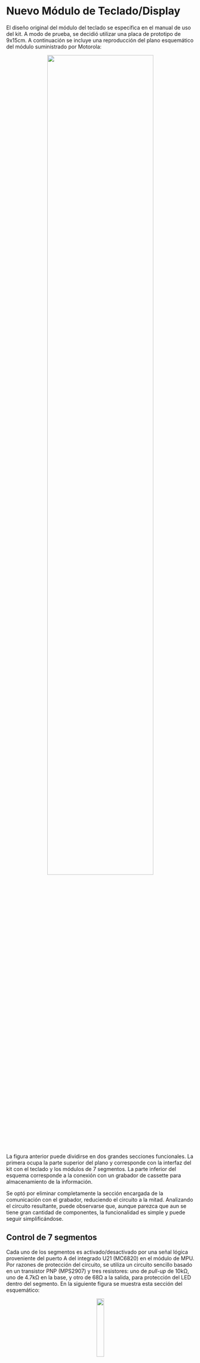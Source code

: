 # Nuevo Módulo de Teclado/Display

El diseño original del módulo del teclado se especifica en el manual de uso del kit. A modo de prueba, se decidió utilizar una placa de prototipo de 9x15cm. A continuación se incluye una reproducción del plano esquemático del módulo suministrado por Motorola:

<div align="center"><img src="https://github.com/user-attachments/assets/02cda631-f32b-4b5f-a14f-8a907f605bf4" style="width:75%;height:75%;text-align:center;"></img></div>

La figura anterior puede dividirse en dos grandes secciones funcionales. La primera ocupa la parte superior del plano y corresponde con la interfaz del kit con el teclado y los módulos de 7 segmentos. La parte inferior del esquema corresponde a la conexión con un grabador de cassette para almacenamiento de la información.

Se optó por eliminar completamente la sección encargada de la comunicación con el grabador, reduciendo el circuito a la mitad. Analizando el circuito resultante, puede observarse que, aunque parezca que aun se tiene gran cantidad de componentes, la funcionalidad es simple y puede seguir simplificándose.

## Control de 7 segmentos

Cada uno de los segmentos es activado/desactivado por una señal lógica proveniente del puerto A del integrado U21 (MC6820) en el módulo de MPU. Por razones de protección del circuito, se utiliza un circuito sencillo basado en un transistor PNP (MPS2907) y tres resistores: uno de _pull-up_ de 10kΩ, uno de 4.7kΩ en la base, y otro de 68Ω a la salida, para protección del LED dentro del segmento. En la siguiente figura se muestra esta sección del esquemático:

<div align="center"><img src="https://github.com/user-attachments/assets/406c6c79-e567-4944-a781-c2e0905fa1b6" style="width:20%;height:20%;text-align:center;"></img></div>

Para analizar el funcionamiento de este circuito se recurre al manual de uso del kit. Al final del listado de JBUG (pág. A1-14) se incluye la definición de los patrones de 7 segmentos para cada uno de los dígitos 0..F, resumidos en la siguiente figura:

<div align="center"><img src="https://github.com/user-attachments/assets/767abb83-e3bd-4341-ba4f-3c2399e581d1" style="width:70%;height:70%;text-align:center;"></img></div>

Es fácil ver que los patrones binarios están "invertidos" frente a lo observado en el display. Esto se debe a que el módulo de teclado emplea display de tipo cátodo común, en los que se selecciona un dígito con un nivel lógico bajo en la entrada `CC` y se selecciona cada segmento colocando la entrada correspondiente en un nivel lógico alto. De esto se deduce que los circuitos de control con transistores PNP actúan como inversores lógicos.

Un circuito integrado TTL que cumple con esta funcionalidad es el 74240, un buffer/driver inversor de 8 bits. Al ser de 8 bits, sobra un inversor. Esto podría verse como un "desperdicio" de transistores, aunque no es significativo frente al ahorro en cantidad de componentes, complejidad y tamaño del circuito final. Otra alternativa podría haber sido utilizar un 7404, seis inversores en un mismo paquete. Sin embargo, al requerirse 7, el último debería armarse usando un circuito como el sugerido por Motorola, lo que complejiza el diseño en el acotado espacio del que se dispone.

Asimismo, se cambiaron los resistores de protección de los LEDs con resistores de 180Ω, un valor recomendado para esta aplicación. Se omitieron los resistores de _pull-up_ para reducir la cantidad de componentes. El circuito resultante es como el de la siguiente figura:

<div align="center"><img src="https://github.com/user-attachments/assets/a270863f-bf83-47ff-970e-6dba3eb1105e" style="width:70%;height:70%;text-align:center;"></img></div>

Al circuito se le agregó un capacitor de desacople en la alimentación del 74240. Observar además que se emplearon módulos de display de 4 dígitos con una distribución de pines no estándar. Esto se debe a que se disponía de estos módulos al momento de la construcción de la placa. Al desconocerse las características específicas de este componente, se determinó la distribución de pines experimentalmente y se utilizó esta información para realizar las conexiones según el esquema anterior.

## Selección de dígitos/filas del teclado

Para la selección de los dígitos y las filas del teclado, el diseño original utiliza tres integrados MC75452, cada uno compuesto por un par de puertas NAND diseñadas para el manejo de dispositivos. Notar que las compuertas conectan una de las entradas a un nivel lógico alto, conectando la otra al puerto B del componente U21 del módulo MPU. Recordando la tabla de verdad de una compuerta NAND, se ve que esta configuración funciona como inversor lógico:

<div align="center"><img src="https://github.com/user-attachments/assets/05c9a0ef-90ff-431e-a25f-117a72350d42" style="width:20%;height:20%;text-align:center;"></img></div>

Al ser seis los dígitos del display y las filas del teclado, se optó por reemplazar estos tres integrados por un único integrado 7404, que contiene seis inversores lógicos y sirve además como buffer para control de dispositivos sencillos como LEDs. Para reforzar el circuito podría usarse un 7406 en lugar del 7404. Este circuito es funcionalmente equivalente, pero soporta mayor corriente en la salida.

Al igual que con el 74240, se coloca un capacitor de desacople en la alimentación del 7404. Motorola recomienda un capacitor de 0.1µF por cada 3 circuitos integrados para desacople, pero se decidió colocar uno por cada integrado, al ser sólo tres. El circuito resultante es el de la siguiente figura:

<div align="center"><img src="https://github.com/user-attachments/assets/8ef8e5e7-ff0a-4323-a7ae-90da92ab8ccf" style="width:85%;height:85%;text-align:center;"></img></div>

Notar que se han omitido las teclas `P` y `L` en el esquemático. Estas sirven para los comandos de grabación y lectura de cassette, respectivamente. Al eliminarse dicha funcionalidad, se consideró apropiado eliminar las teclas correspondientes para evitar cualquier tipo de falla en el kit que pueda producirse al intentar interactuar con un periférico inexistente.

## Selección de las columnas del teclado

Para determinar la tecla que se presionó en un instante de tiempo dado, Motorola emplea un único circuito integrado del tipo MC14539. Este es un selector dual de 4-canales, es decir, permite seleccionar 1 de 4 entradas. Es funcionalmente equivalente al 74153. Se utilizó este último por ser más fácil de obtener. Se respetó el plano original en este caso:

<div align="center"><img src="https://github.com/user-attachments/assets/b6bb7281-6ad2-4e2d-b49b-6cd74228d096" style="width:30%;height:30%;text-align:center;"></img></div>

Ver que las conexiones de entrada del integrado son las cuatro columnas del teclado `COL1`, `COL2`, `COL3` y `COL4`, y el número de columna a leer, conectado a los terminales `PB6` y `PB7` del integrado U21 de la placa MPU. A este componente también se vincula la salida `Za`, el valor lógico presente en la columna seleccionada mediante `S0` y `S1`. La salida `Za` se conecta al pin `PA7` de U21. Por este motivo es que se deja `PA7` en bajo cuando se escribe el patrón de los dígitos para el display.

## Implementación

Para implementar el teclado se decidió utilizar dos placas de circuito. La placa principal es el teclado y display, junto a la electrónica de soporte. Esta se conecta mediante un cable plano de 20 conductores a un módulo adaptador que permite conectar el teclado al MPU sin tener que utilizar el conector de borde de 50 pines propuesto por Motorola.

La placa adaptadora se monta sobre el zócalo de U21 en el módulo MPU, y contiene un conector de 20 pines para el teclado. Esta misma conexión es la responsable de brindar alimentación al MPU: +5V y tierra. El adaptador posee un zócalo para un conector tipo Berg de 4 pines para brindar alimentación al MPU de forma más segura que a través de las conexiones de alimentación de U21. Esta placa se muestra en la siguiente figura:

<div align="center"><img src="https://github.com/user-attachments/assets/b2f117d8-6fd7-49af-a511-35797e052f71" style="width:30%;height:30%;text-align:center;"></img></div>

Se puede ver que el módulo adaptador se instala directamente en el zócalo reservado para el integrado MC6820, que a su vez se instala sobre el adaptador. Se puede apreciar también el cable plano que vincula el MPU con el teclado.

Respetando los planos de circuito explicados en las secciones anteriores se construyó un prototipo en una placa perforada de 9x15cm. El resultado se muestra en la siguiente figura:

<div align="center"><img src="https://github.com/user-attachments/assets/e3570199-fadc-4905-a605-2bf2cd01ad07" style="width:30%;height:30%;text-align:center;"></img></div>

## Prueba de Funcionamiento

Para validar el diseño propuesto se conectan los componentes de la siguiente manera:
- El módulo adaptador se conecta en la posición U21 del módulo MPU, con la conexión de alimentación siguiendo la dirección del interruptor de reset. Alternativamente, se puede conectar el MC6820 al adaptador, con el pin 1 hacia la conexión de alimentación. Luego se conecta el adaptador siguiendo la orientación original de U21.
- El cable plano se conecta con el pin 1 (marcado en rojo) apuntando a la parte inferior de la placa, o bien tomando como guía el segundo círculo amarillo, o dejando la muezca del conector apuntando hacia el integrado MC6820.
- La alimentación del MPU se conecta usando un cable de alimentación similar el de una disquetera de 3.5", con el cable rojo (+5V) más cercano al extremo izquierdo del módulo, o bien con la muezca del conector hacia arriba.
- En la placa del teclado, se conecta el cable plano tal que el pin 1 apunte hacia la parte inferior del teclado, o bien siguiendo el círculo amarillo.
- La alimentación del sistema completo se conecta al teclado de igual forma que la alimentación del MPU al adaptador. Se conecta la entrada (un cable similar al de una disquetera de 3.5") siguiendo el círculo amarillo, o bien sabiendo que el cable rojo (+5V) es el más alejado del LED de encendido.

En la siguiente figura se muestra el sistema completo listo para iniciar las pruebas de funcionamiento:

Para alimentar el kit completo se utiliza una fuente ATX estándar. De acuerdo con la documentación de Motorola, una fuente que proporcione +5V/6A es más que suficiente. Al alimentar el circuito y presionar `RESET`, se observó lo siguiente:

El sistema muestra el prompt `-`, indicando que está listo para recibir comandos. Para hacer una prueba sencilla, se ingresó `E000 M`, para examinar el contenido de la posición de memoria `$E000`, el inicio de JBUG. Se ingresa `G` para pasar a la siguiente posición de memoria. Se ingresa `E` para volver al prompt.

Siguiendo el listado de programa del manual, los primeros 10 bytes almacenados a partir de esa posición son `$08 $FF $A0 $1E $08 $FF $A0 $0A $B0 $A0`. En la siguiente figura se pueden ver capturas del display que muestran claramente los valores correctos:

Notar que algunos patrones no se visualizan correctamente. Esto no es una falla en el display, pues los todos los segmentos funcionan. Se desconoce la causa de este problema, aunque se sospecha que esté relacionado con la elección de diseño de quitar los resistores de _pull-up_ relacionados a los segmentos.

## Segunda versión

Utilizando una placa de prototipado para EXORbus, se diseñó un sustituto para la placa adaptadora del MC6820 que le dará mayor rigidez al diseño y permitirá mayor expansión del kit. El conexionado de los componentes es el mismo, usando un conector de 20 pines para el módulo de teclado construido y uno de 9 pines para una futura conexión para terminal serie usando el MC6850 provisto en el kit.
